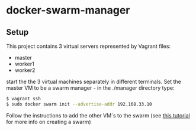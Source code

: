 # docker-swarm-manager

## Setup
This project contains 3 virtual servers represented by Vagrant files:
- master
- worker1
- worker2

start the the 3 virtual machines separately in different terminals.
Set the master VM to be a swarm manager - in the ./manager directory type:
```bash
$ vagrant ssh
$ sudo docker swarm init --advertise-addr 192.168.33.10
```

Follow the instructions to add the other VM`s to the swarm (see [this tutorial](https://docs.docker.com/engine/swarm/swarm-tutorial/create-swarm/) for more info on creating a swarm)
